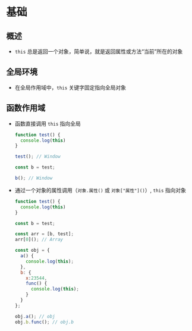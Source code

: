 # 基础

## 概述

  - `this` 总是返回一个对象，简单说，就是返回属性或方法“当前”所在的对象

## 全局环境

  - 在全局作用域中，`this` 关键字固定指向全局对象

## 函数作用域

  - 函数直接调用 `this` 指向全局

    ```js
    function test() {
      console.log(this)
    }

    test(); // Window

    const b = test;

    b(); // Window
    ```

  - 通过一个对象的属性调用（`对象.属性()` 或 `对象["属性"]()`）, `this` 指向对象

    ```js
    function test() {
      console.log(this)
    }

    const b = test;

    const arr = [b, test];
    arr[0](); // Array
    ```

    ```js
    const obj = {
      a() {
        console.log(this);
      },
      b: {
        x:23544,
        func() {
          console.log(this);
        }
      }
    };

    obj.a(); // obj
    obj.b.func(); // obj.b
    ```
